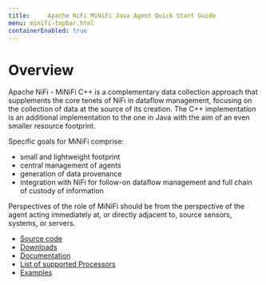 ```yaml
---
title:     Apache NiFi MiNiFi Java Agent Quick Start Guide
menu: minifi-topbar.html
containerEnabled: true
---
```


# Overview

Apache NiFi - MiNiFi C++ is a complementary data collection approach that supplements the core tenets of NiFi in dataflow management, focusing on the collection of data at the source of its creation. The C++ implementation is an additional implementation to the one in Java with the aim of an even smaller resource footprint.

Specific goals for MiNiFi comprise:

- small and lightweight footprint
- central management of agents
- generation of data provenance
- integration with NiFi for follow-on dataflow management and full chain of custody of information 

Perspectives of the role of MiNiFi should be from the perspective of the agent acting immediately at, or directly adjacent to, source sensors, systems, or servers.

- [Source code](https://github.com/apache/nifi-minifi-cpp)
- [Downloads](download.html)
- [Documentation](https://github.com/apache/nifi-minifi-cpp/blob/main/README.md)
- [List of supported Processors](https://github.com/apache/nifi-minifi-cpp/blob/main/PROCESSORS.md)
- [Examples](https://github.com/apache/nifi-minifi-cpp/blob/main/examples/README.md)
